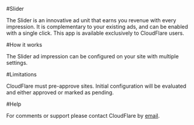 #Slider 

The Slider is an innovative ad unit that earns you revenue with every impression. It is complementary to your existing ads, and can be enabled with a single click. This app is available exclusively to CloudFlare users. 

#How it works

The Slider ad impression can be configured on your site with multiple settings. 

#Limitations

CloudFlare must pre-approve sites.  Initial configuration will be evaluated and either approved or marked as pending. 

#Help

For comments or support please contact CloudFlare by <a href="mailto:apps+support@cloudflare.com">email</a>.
